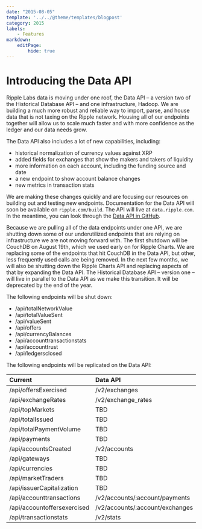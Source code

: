 ```yaml
---
date: "2015-08-05"
template: '../../@theme/templates/blogpost'
category: 2015
labels:
    - Features
markdown:
    editPage:
        hide: true
---
```

# Introducing the Data API

Ripple Labs data is moving under one roof, the Data API – a version two of the Historical Database API – and one infrastructure, Hadoop. We are building a much more robust and reliable way to import, parse, and house data that is not taxing on the Ripple network. Housing all of our endpoints together will allow us to scale much faster and with more confidence as the ledger and our data needs grow.

The Data API also includes a lot of new capabilities, including:

-   historical normalization of currency values against XRP
-   added fields for exchanges that show the makers and takers of liquidity
-   more information on each account, including the funding source and date
-   a new endpoint to show account balance changes
-   new metrics in transaction stats

We are making these changes quickly and are focusing our resources on building out and testing new endpoints. Documentation for the Data API will soon be available on `ripple.com/build`. The API will live at `data.ripple.com`. In the meantime, you can look through the [Data API in GitHub](https://github.com/ripple/rippled-historical-database/blob/develop/README.md).

Because we are pulling all of the data endpoints under one API, we are shutting down some of our underutilized endpoints that are relying on infrastructure we are not moving forward with. The first shutdown will be CouchDB on August 19th, which we used early on for Ripple Charts. We are replacing some of the endpoints that hit CouchDB in the Data API, but other, less frequently used calls are being removed. In the next few months, we will also be shutting down the Ripple Charts API and replacing aspects of that by expanding the Data API. The Historical Database API – version one – will live in parallel to the Data API as we make this transition. It will be deprecated by the end of the year.

The following endpoints will be shut down:

- /api/totalNetworkValue       
- /api/totalValueSent          
- /api/valueSent               
- /api/offers                  
- /api/currencyBalances        
- /api/accounttransactionstats
- /api/accounttrust            
- /api/ledgersclosed           


The following endpoints will be replicated on the Data API:

| Current                     | Data API                        |
|:----------------------------|:--------------------------------|
| /api/offersExercised        | /v2/exchanges                   |
| /api/exchangeRates          | /v2/exchange_rates              |
| /api/topMarkets             | TBD                             |
| /api/totalIssued            | TBD                             |
| /api/totalPaymentVolume     | TBD                             |
| /api/payments               | TBD                             |
| /api/accountsCreated        | /v2/accounts                    |
| /api/gateways               | TBD                             |
| /api/currencies             | TBD                             |
| /api/marketTraders          | TBD                             |
| /api/issuerCapitalization   | TBD                             |
| /api/accounttransactions    | /v2/accounts/:account/payments  |
| /api/accountoffersexercised | /v2/accounts/:account/exchanges |
| /api/transactionstats       | /v2/stats                       |
